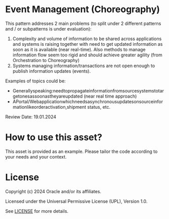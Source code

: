 # Event Management (Choreography)
 
This pattern addresses 2 main problems (to split under 2 different patterns and / or subpatterns is under evaluation):
1. Complexity and volume of information to be shared across applications and systems is raising together with need to get updated information as soon as it is available (near real-time). Also methods to manage information flow seem too rigid and should achieve greater agility (from Orchestration to Choreography)
2. Systems managing information/transactions are not open enough to publish information updates (events).
   

Examples of topics could be:
* Generallyspeaking:needtopropagateinformationfromsourcesystemstotargetonesassoonastheyareupdated (near real time approach)
* APortal/Webapplicationwhichneedsasynchronousupdatesonsourceinformationlikeorderactivation,shipment status, etc.

Review Date: 19.01.2024

# How to use this asset?
 
This asset is provided as an example. Please tailor the code according to your needs and your context.
 
# License

Copyright (c) 2024 Oracle and/or its affiliates.

Licensed under the Universal Permissive License (UPL), Version 1.0.

See [LICENSE](https://github.com/oracle-devrel/technology-engineering/blob/main/LICENSE) for more details.
